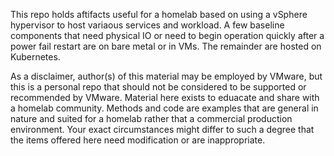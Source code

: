This repo holds aftifacts useful for a homelab based on using a vSphere hypervisor to host variaous services and workload. A few baseline components that need physical IO or need to begin operation quickly after a power fail restart are on bare metal or in VMs. The remainder are hosted on Kubernetes.

As a disclaimer, author(s) of this material may be employed by VMware, but this is a personal repo that should not be considered to be supported or recommended by VMware. Material here exists to eduacate and share with a homelab community. Methods and code are examples that are general in nature and suited for a homelab rather that a commercial production environment. Your exact circumstances might differ to such a degree that the items offered here need modification or are inappropriate.